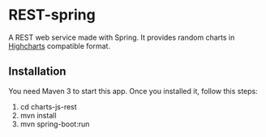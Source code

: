 REST-spring
==============

A REST web service made with Spring.
It provides random charts in [Highcharts](http://www.highcharts.com/) compatible format. 

## Installation

You need Maven 3 to start this app. Once you installed it, follow this steps:

1. cd charts-js-rest
2. mvn install
3. mvn spring-boot:run
